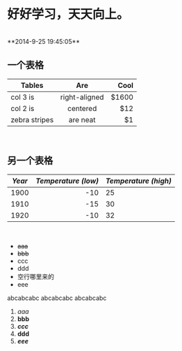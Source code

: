 # 好好学习，天天向上。 #
<br>
**2014-9-25 19:45:05**
<br>

## 一个表格 ##

| Tables        | Are           | Cool  |
| ------------- |:-------------:| -----:|
| col 3 is      | right-aligned | $1600 |
| col 2 is      | centered      |   $12 |
| zebra stripes | are neat      |    $1 |

<br>

## 另一个表格 ##

| *Year* | *Temperature (low)* | *Temperature (high)* |
| :----: | ------------------: | -------------------- |
| 1900 | -10 | 25 |
| 1910 | -15 | 30 |
| 1920 | -10 | 32 |

<br>

- ~~aaa~~
- <del>bbb</del>
- ccc
- ddd
- 空行哪里来的
- eee

abcabcabc
abcabcabc
abcabcabc


1. *aaa*
2. **bbb**
3. ***ccc***
4. ****ddd****
5. *****eee*****

<br>
